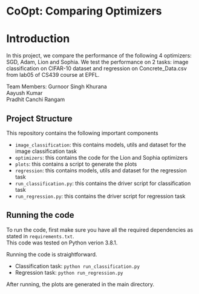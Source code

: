 # CoOpt: Comparing Optimizers

# Introduction
In this project, we compare the performance of the following 4 optimizers: SGD, Adam, Lion and Sophia. We test the performance on 2 tasks: image classification on CIFAR-10 dataset and regression on Concrete_Data.csv from lab05 of CS439 course at EPFL.

Team Members:
Gurnoor Singh Khurana <br>
Aayush Kumar <br>
Pradhit Canchi Rangam

## Project Structure
This repository contains the following important components

* `image_classification`: this contains models, utils and dataset for the image classification task
* `optimizers`: this contains the code for the Lion and Sophia optimizers
* `plots`: this contains a script to generate the plots
* `regression`: this contains models, utils and dataset for the regression task
* `run_classification.py`: this contains the driver script for classification task
* `run_regression.py`: this contains the driver script for regression task

## Running the code
To run the code, first make sure you have all the required dependencies as stated in `requirements.txt`. <br>
This code was tested on Python verion 3.8.1.

Running the code is straightforward.
* Classification task: `python run_classification.py`
* Regression task: `python run_regression.py`

After running, the plots are generated in the main directory. 
